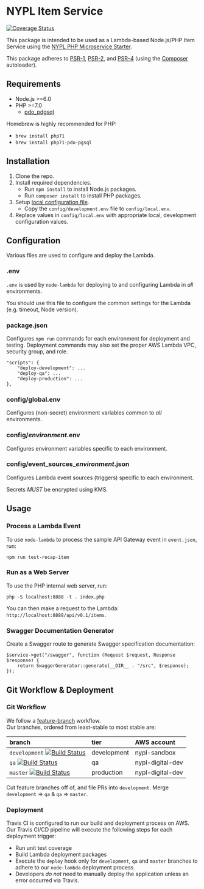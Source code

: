 # NYPL Item Service

[![Coverage Status](https://coveralls.io/repos/github/NYPL-discovery/itemservice/badge.svg?branch=travis)](https://coveralls.io/github/NYPL-discovery/itemservice?branch=travis)

This package is intended to be used as a Lambda-based Node.js/PHP Item Service using the
[NYPL PHP Microservice Starter](https://github.com/NYPL/php-microservice-starter).

This package adheres to [PSR-1](http://www.php-fig.org/psr/psr-1/),
[PSR-2](http://www.php-fig.org/psr/psr-2/), and [PSR-4](http://www.php-fig.org/psr/psr-4/)
(using the [Composer](https://getcomposer.org/) autoloader).

## Requirements

* Node.js >=6.0
* PHP >=7.0
  * [pdo_pdgsql](http://php.net/manual/en/ref.pdo-pgsql.php)

Homebrew is highly recommended for PHP:
  * `brew install php71`
  * `brew install php71-pdo-pgsql`


## Installation

1. Clone the repo.
2. Install required dependencies.
   * Run `npm install` to install Node.js packages.
   * Run `composer install` to install PHP packages.
3. Setup [local configuration file](#configuration).
   * Copy the `config/development.env` file to `config/local.env`.
4. Replace values in `config/local.env` with appropriate local, development configuration values.

## Configuration

Various files are used to configure and deploy the Lambda.

### .env

`.env` is used by `node-lambda` for deploying to and configuring Lambda in *all* environments.

You should use this file to configure the common settings for the Lambda (e.g. timeout, Node version).

### package.json

Configures `npm run` commands for each environment for deployment and testing. Deployment commands may also set the proper AWS Lambda VPC, security group, and role.

~~~~
"scripts": {
    "deploy-development": ...
    "deploy-qa": ...
    "deploy-production": ...
},
~~~~

### config/global.env

Configures (non-secret) environment variables common to *all* environments.

### config/*environment*.env

Configures environment variables specific to each environment.

### config/event_sources_*environment*.json

Configures Lambda event sources (triggers) specific to each environment.

Secrets *MUST* be encrypted using KMS.

## Usage

### Process a Lambda Event

To use `node-lambda` to process the sample API Gateway event in `event.json`, run:

~~~~
npm run test-recap-item
~~~~

### Run as a Web Server

To use the PHP internal web server, run:

~~~~
php -S localhost:8888 -t . index.php
~~~~

You can then make a request to the Lambda: `http://localhost:8888/api/v0.1/items`.

### Swagger Documentation Generator

Create a Swagger route to generate Swagger specification documentation:

~~~~
$service->get("/swagger", function (Request $request, Response $response) {
    return SwaggerGenerator::generate(__DIR__ . "/src", $response);
});
~~~~

## Git Workflow & Deployment

### Git Workflow

We follow a [feature-branch](https://www.atlassian.com/git/tutorials/comparing-workflows/feature-branch-workflow) workflow.  
Our branches, ordered from least-stable to most stable are:

| branch                                                                                                                                                     | tier        | AWS account      |
|:-----------------------------------------------------------------------------------------------------------------------------------------------------------|:------------|:-----------------|
| `development` [![Build Status](https://travis-ci.org/NYPL-discovery/itemservice.svg?branch=development)](https://travis-ci.org/NYPL-discovery/itemservice) | development | nypl-sandbox     |
| `qa` [![Build Status](https://travis-ci.org/NYPL-discovery/itemservice.svg?branch=qa)](https://travis-ci.org/NYPL-discovery/itemservice)                   | qa          | nypl-digital-dev |
| `master` [![Build Status](https://travis-ci.org/NYPL-discovery/itemservice.svg?branch=master)](https://travis-ci.org/NYPL-discovery/itemservice)           | production  | nypl-digital-dev |

Cut feature branches off of, and file PRs into `development`.
Merge `development` => `qa` & `qa` => `master`.

### Deployment

Travis CI is configured to run our build and deployment process on AWS.
Our Travis CI/CD pipeline will execute the following steps for each deployment trigger:

* Run unit test coverage
* Build Lambda deployment packages
* Execute the `deploy` hook only for `development`, `qa` and `master` branches to adhere to our `node-lambda` deployment process
* Developers _do not_ need to manually deploy the application unless an error occurred via Travis.
